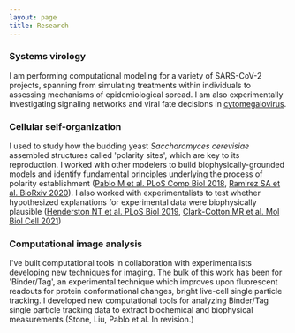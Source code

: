 ```yaml
---
layout: page
title: Research
---
```


### Systems virology
I am performing computational modeling for a variety of SARS-CoV-2 projects, spanning from simulating treatments within individuals to assessing mechanisms of epidemiological spread. I am also experimentally investigating signaling networks and viral fate decisions in [cytomegalovirus](https://www.cdc.gov/cmv/index.html).

### Cellular self-organization
I used to study how the budding yeast <i>Saccharomyces cerevisiae</i> assembled structures called 'polarity sites', which are key to its reproduction. I worked with other modelers to build biophysically-grounded models and identify fundamental principles underlying the process of polarity establishment ([Pablo M et al. PLoS Comp Biol 2018](https://journals.plos.org/ploscompbiol/article?id=10.1371/journal.pcbi.1006016), [Ramirez SA et al. BioRxiv 2020](https://www.biorxiv.org/content/10.1101/2020.11.30.404657v1.abstract)). I also worked with experimentalists to test whether hypothesized explanations for experimental data were biophysically plausible ([Henderston NT et al. PLoS Biol 2019](https://journals.plos.org/plosbiology/article?rev=2&id=10.1371/journal.pbio.3000484), [Clark-Cotton MR et al. Mol Biol Cell 2021](https://www.molbiolcell.org/doi/abs/10.1091/mbc.E21-02-0068))


### Computational image analysis
I've built computational tools in collaboration with experimentalists developing new techniques for imaging. The bulk of this work has been for 'Binder/Tag', an experimental technique which improves upon fluorescent readouts for protein conformational changes, bright live-cell single particle tracking. I developed new computational tools for analyzing Binder/Tag single particle tracking data to extract biochemical and biophysical measurements (Stone, Liu, Pablo et al. In revision.)
